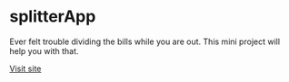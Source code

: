 # splitterApp

Ever felt trouble dividing the bills while you are out. This mini project will help you with that.

[Visit site](https://pantbibek21.github.io/splitterApp/)
